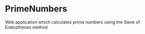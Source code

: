# PrimeNumbers
Web application which calculates prime numbers using the Sieve of Eratosthenes method
